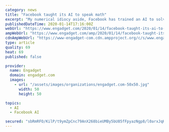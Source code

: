 ```yaml
---
category: news
title: "Facebook taught its AI to speak math"
excerpt: "My numerical idiocy aside, Facebook has trained an AI to solve ... Essentially the research team taught the AI to unpack mathematical equations much in the same way that we do for complex phrases ..."
publishedDateTime: 2020-01-14T17:16:00Z
webUrl: "https://www.engadget.com/2020/01/14/facebook-taught-its-ai-to-speak-math/"
ampWebUrl: "https://www.engadget.com/amp/2020/01/14/facebook-taught-its-ai-to-speak-math/"
cdnAmpWebUrl: "https://www-engadget-com.cdn.ampproject.org/c/s/www.engadget.com/amp/2020/01/14/facebook-taught-its-ai-to-speak-math/"
type: article
quality: 69
heat: 69
published: false

provider:
  name: Engadget
  domain: engadget.com
  images:
    - url: "/assets/images/organizations/engadget.com-50x50.jpg"
      width: 50
      height: 50

topics:
  - AI
  - Facebook AI

secured: "sbRmRFO/KilP/t9ymZpCnc79AnX268bieUMBy5bU85fFpyazNgp8/l0arxJqKhRKgpXCsnvR5gaSZ9jGcwnL+4g4PpR7ur+YOjSk8+ItRZz3/acg1Y9n14hJF1DzZZl3U63JuDhqCblT4VElNgXo7h3K4J6fJRjGK9p4vDgPcCLZ+P98wAj9BILnSXWYr8yCEu4VqRbo0w6lijARyYlNihS09xQyRvciK/dmKgFWdSz5Iwq7V4xznMicsxLYqFmKECDc7yj3Jf2K+F/JoZ6d2fh5VDl2qqv5m6pQxpC/HlXgTjP7uaoNChkNTmfLbg1G;WvMekQkPTCEuXuxxw9JIDA=="
---
```


